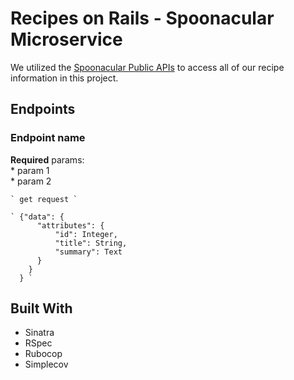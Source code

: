 # Recipes on Rails - Spoonacular Microservice

We utilized the [Spoonacular Public APIs](https://spoonacular.com/food-api) to access all of our recipe information in this project. 

## Endpoints

  ### Endpoint name
  
  **Required** params:  
    * param 1  
    * param 2
    
    ` get request `
    
    ` {"data": {
          "attributes": {
              "id": Integer,
              "title": String,
              "summary": Text
          }
        }
      } `
    
    
## Built With

* Sinatra
* RSpec
* Rubocop
* Simplecov
